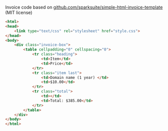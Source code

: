 Invoice code based on 
[github.com/sparksuite/simple-html-invoice-template](https://github.com/sparksuite/simple-html-invoice-template)
(MIT license)

```html
<html>
<head>
    <link type="text/css" rel="stylesheet" href="style.css">
</head>
<body>
    <div class="invoice-box">
        <table cellpadding="0" cellspacing="0">
            <tr class="heading">
                <td>Item</td>                
                <td>Price</td>
            </tr>
            <tr class="item last">
                <td>Domain name (1 year) </td>
                <td>$10.00</td>
            </tr>
            <tr class="total">
                <td></td>
                <td>Total: $385.00</td>
            </tr>
        </table>
    </div>
</body>
</html>
```